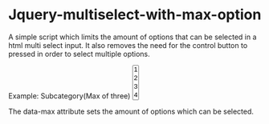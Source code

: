 # Jquery-multiselect-with-max-option
A simple script which limits the amount of options that can be selected in a html multi select input. It also removes the need for the control button to pressed in order to select multiple options.

Example:
<label for="exampleFormControlSelect2">Subcategory(Max of three)</label>
<select multiple data-max="3">
    <option>1</option>
    <option>2</option>
    <option>3</option>
    <option>4</option>
    <option>5</option>
</select>

The data-max attribute sets the amount of options which can be selected.
